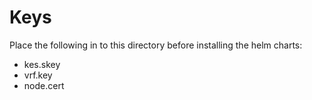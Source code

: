 # Keys
Place the following in to this directory before installing the helm charts:
  - kes.skey
  - vrf.key 
  - node.cert
